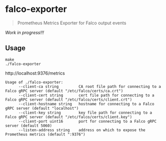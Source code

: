 # falco-exporter
> Prometheus Metrics Exporter for Falco output events

*Work in progress!!!*

## Usage

```
make
./falco-exporter
```
http://localhost:9376/metrics

```
Usage of ./falco-exporter:
      --client-ca string         CA root file path for connecting to a Falco gRPC server (default "/etc/falco/certs/ca.crt")
      --client-cert string       cert file path for connecting to a Falco gRPC server (default "/etc/falco/certs/client.crt")
      --client-hostname string   hostname for connecting to a Falco gRPC server (default "localhost")
      --client-key string        key file path for connecting to a Falco gRPC server (default "/etc/falco/certs/client.key")
      --client-port uint16       port for connecting to a Falco gRPC server (default 5060)
      --listen-address string    address on which to expose the Prometheus metrics (default ":9376")
```